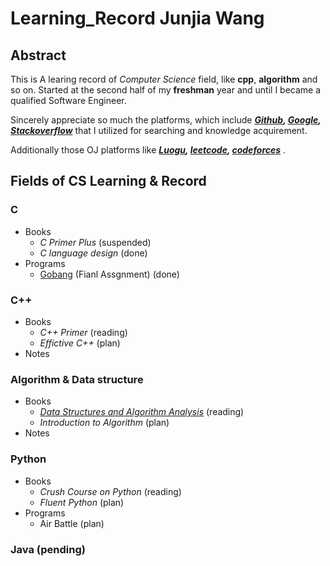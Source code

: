 # Learning_Record Junjia Wang


 ## Abstract
 This is A learing record of *Computer Science* field, like **cpp**, **algorithm** and so on. Started at the second half of my **freshman** year and until I became a qualified Software Engineer.

Sincerely appreciate so much the platforms, which include 
_**[Github](https://github.com/), 
[Google](https://www.google.com/), [Stackoverflow](https://stackoverflow.com/)**_ that I utilized for searching and knowledge acquirement.

Additionally those OJ platforms like _**[Luogu](https://www.luogu.com.cn/), [leetcode](https://leetcode-cn.com/), [codeforces](https://codeforces.com/)**_ .

## Fields of CS Learning & Record

### C
  * Books 
    * *C Primer Plus* (suspended)
    * *C language design* (done)
  * Programs
    * [Gobang](https://github.com/AkiyamaKunka/Learing_record_Junjia/blob/master/GOBANG.md) (Fianl Assgnment) (done)   
### C++
* Books 
    * *C++ Primer* (reading)
    * *Effictive C++* (plan)
* Notes    

### Algorithm & Data structure
  * Books 
    * *[Data Structures and Algorithm Analysis](https://github.com/AkiyamaKunka/Learing_record_Junjia/blob/master/%5BMark_A._Weiss%5D_Data_Structures_and_Algorithm_Anal.pdf)* (reading)
    * *Introduction to Algorithm* (plan)
  * Notes  

### Python 
  * Books 
    * *Crush Course on Python* (reading)
    * *Fluent Python* (plan)
  * Programs
    * Air Battle (plan)
### Java (pending)
    
